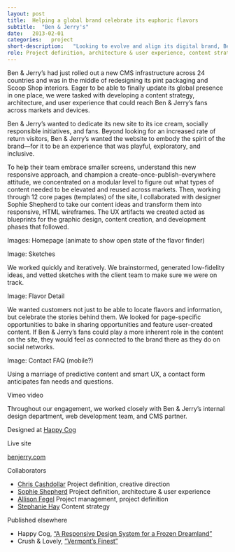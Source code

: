 ```yaml
---
layout: post
title:  Helping a global brand celebrate its euphoric flavors
subtitle:  "Ben & Jerry's"
date:   2013-02-01
categories:   project
short-description:   "Looking to evolve and align its digital brand, Ben & Jerry’s wanted to turn its mobile and desktop sites into a single responsive, easy-to-navigate, memorable website. In this first phase of work, I developed an extensible site structure and brainstormed creative executions through responsive HTML wireframes."
role: Project definition, architecture & user experience, content strategy
---
```


Ben & Jerry’s had just rolled out a new CMS infrastructure across 24 countries and was in the middle of redesigning its pint packaging and Scoop Shop interiors. Eager to be able to finally update its global presence in one place, we were tasked with developing a content strategy, architecture, and user experience that could reach Ben & Jerry’s fans across markets and devices.

Ben & Jerry’s wanted to dedicate its new site to its ice cream, socially responsible initiatives, and fans. Beyond looking for an increased rate of return visitors, Ben & Jerry’s wanted the website to embody the spirit of the brand—for it to be an experience that was playful, exploratory, and inclusive.

To help their team embrace smaller screens, understand this new responsive approach, and champion a create-once-publish-everywhere attitude, we concentrated on a modular level to figure out what types of content needed to be elevated and reused across markets. Then, working through 12 core pages (templates) of the site, I collaborated with designer Sophie Shepherd to take our content ideas and transform them into responsive, HTML wireframes. The UX artifacts we created acted as blueprints for the graphic design, content creation, and development phases that followed.

Images:  Homepage (animate to show open state of the flavor finder)

Image: Sketches

<p class="caption">We worked quickly and iteratively. We brainstormed, generated low-fidelity ideas, and vetted sketches with the client team to make sure we were on track.</p>

Image: Flavor Detail

<p class="caption">We wanted customers not just to be able to locate flavors and information, but celebrate the stories behind them. We looked for page-specific opportunities to bake in sharing opportunities and feature user-created content. If Ben & Jerry’s fans could play a more inherent role in the content on the site, they would feel as connected to the brand there as they do on social networks.</p>

Image: Contact FAQ (mobile?)

<p class="caption">Using a marriage of predictive content and smart UX, a contact form anticipates fan needs and questions.</p>

Vimeo video

<p class="caption">Throughout our engagement, we worked closely with Ben & Jerry’s internal design department, web development team, and CMS partner.</p>

<div class="project-credits spacing-m">
  <p class="sans-s-bold post-meta-source">Designed at <a href="http://happycog.com/">Happy Cog</a></p>
  <div>
    <p class="sans-xs-bold-all-caps">Live site</p>
    <p class="sans-s"><a href="http://benjerry.com/">benjerry.com</a></p>
  </div>
  <div class="collaborators">
    <p class="sans-xs-bold-all-caps">Collaborators</p>
    <ul class="spacing-xxs">
      <li class="sans-s-italic"><a class="sans-s-bold" href="http://www.chriscashdollar.com/">Chris Cashdollar</a> Project definition, creative direction</li>
      <li class="sans-s-italic"><a class="sans-s-bold" href="http://sophieshepherd.com/">Sophie Shepherd</a> Project definition, architecture &amp; user experience</li>
      <li class="sans-s-italic"><a class="sans-s-bold" href="https://twitter.com/allisin">Allison Fegel</a> Project management, project definition</li>
      <li class="sans-s-italic"><a class="sans-s-bold" href="http://www.stephaniehay.com/">Stephanie Hay</a> Content strategy</li>
    </ul>
  </div>
  <div>
    <p class="sans-xs-bold-all-caps">Published elsewhere</p>
    <ul>
      <li>Happy Cog, <a href="http://happycog.com/work/benjerrys">“A Responsive Design System for a Frozen Dreamland”</a></li>
      <li>Crush &amp; Lovely, <a href="http://crushlovely.com/project-stories/benjerry/">“Vermont&rsquo;s Finest”</a></li>
    </ul>
  </div>
</div>
